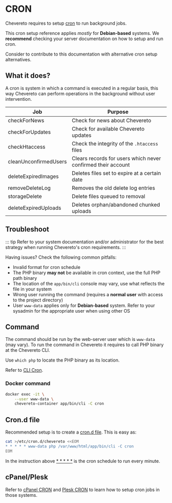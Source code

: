 # CRON

Chevereto requires to setup [cron](https://en.wikipedia.org/wiki/Cron) to run background jobs.

This cron setup reference applies *mostly* for **Debian-based** systems. We **recommend** checking your server documentation on how to setup and run cron.

Consider to contribute to this documentation with alternative cron setup alternatives.

## What it does?

A cron is system in which a command is executed in a regular basis, this way Chevereto can perform operations in the background without user intervention.

| Job                   | Purpose                                                      |
| --------------------- | ------------------------------------------------------------ |
| checkForNews          | Check for news about Chevereto                               |
| checkForUpdates       | Check for available Chevereto updates                        |
| checkHtaccess         | Check the integrity of the `.htaccess` files                 |
| cleanUnconfirmedUsers | Clears records for users which never confirmed their account |
| deleteExpiredImages   | Deletes files set to expire at a certain date                |
| removeDeleteLog       | Removes the old delete log entries                           |
| storageDelete         | Delete files queued to removal                               |
| deleteExpiredUploads  | Deletes orphan/abandoned chunked uploads                     |

## Troubleshoot

::: tip
Refer to your system documentation and/or administrator for the best strategy when running Chevereto's cron requirements.
:::

Having issues? Check the following common pitfalls:

* Invalid format for cron schedule
* The PHP binary **may not** be available in cron context, use the full PHP path binary
* The location of the `app/bin/cli` console may vary, use what reflects the file in your system
* Wrong user running the command (requires a **normal user** with access to the project directory)
* User `www-data` applies only for **Debian-based** system. Refer to your sysadmin for the appropriate user when using other OS

## Command

The command should be run by the web-server user which is `www-data` (may vary). To run the command in Chevereto it requires to call PHP binary at the Chevereto CLI.

Use `which php` to locate the PHP binary as its location.

Refer to [CLI Cron](../reference/cli.md#cron).

### Docker command

```sh
docker exec -it \
    --user www-data \
    chevereto-container app/bin/cli -C cron
```

## Cron.d file

Recommended setup is to create a [cron.d file](https://manpages.debian.org/stretch/cron/cron.8). This is easy as:

```sh
cat >/etc/cron.d/chevereto <<EOM
* * * * * www-data php /var/www/html/app/bin/cli -C cron
EOM
```

In the instruction above [* * * * *](https://crontab.guru/#*_*_*_*_*) is the cron schedule to run every minute.

## cPanel/Plesk

Refer to [cPanel CRON](../../guides/cpanel/cron.md) and [Plesk CRON](../../guides/plesk/cron.md) to learn how to setup cron jobs in those systems.
